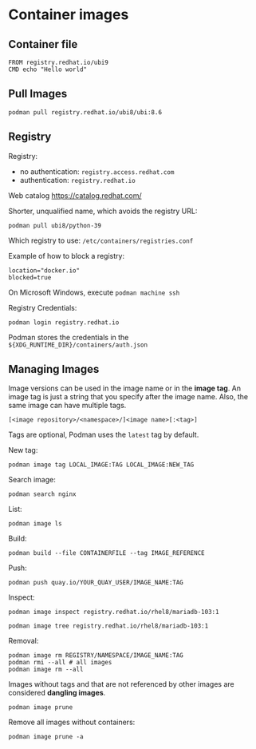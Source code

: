 # Container images

## Container file

    FROM registry.redhat.io/ubi9
    CMD echo "Hello world"

## Pull Images

    podman pull registry.redhat.io/ubi8/ubi:8.6

## Registry

Registry:

- no authentication: `registry.access.redhat.com`
- authentication: `registry.redhat.io`

Web catalog https://catalog.redhat.com/

Shorter, unqualified name, which avoids the registry URL:

    podman pull ubi8/python-39

Which registry to use: `/etc/containers/registries.conf`

Example of how to block a registry:

    location="docker.io"
    blocked=true

On Microsoft Windows, execute `podman machine ssh`

Registry Credentials:

    podman login registry.redhat.io

Podman stores the credentials in the `${XDG_RUNTIME_DIR}/containers/auth.json`

## Managing Images

Image versions can be used in the image name or in the **image tag**. An image tag is just a string that you specify after the image name. Also, the same image can have multiple tags.

    [<image repository>/<namespace>/]<image name>[:<tag>]

Tags are optional, Podman uses the `latest` tag by default.

New tag:

    podman image tag LOCAL_IMAGE:TAG LOCAL_IMAGE:NEW_TAG

Search image:

    podman search nginx

List:

    podman image ls

Build:

    podman build --file CONTAINERFILE --tag IMAGE_REFERENCE

Push:

    podman push quay.io/YOUR_QUAY_USER/IMAGE_NAME:TAG

Inspect:

    podman image inspect registry.redhat.io/rhel8/mariadb-103:1

    podman image tree registry.redhat.io/rhel8/mariadb-103:1

Removal:

    podman image rm REGISTRY/NAMESPACE/IMAGE_NAME:TAG
    podman rmi --all # all images
    podman image rm --all

Images without tags and that are not referenced by other images are considered **dangling images**.

    podman image prune

Remove all images without containers:

    podman image prune -a



